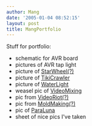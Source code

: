 ```yaml
---
author: Mang
date: '2005-01-04 08:52:15'
layout: post
title: MangPortfolio
---
```


Stuff for portfolio:

* schematic for AVR board
* pictures of AVR tap light
* picture of [StarWheel(?)](StarWheel(?).html)
* picture of [TikiCrawler](TikiCrawler.html)
* picture of [WaterLight](WaterLight.html)
* weasel pic of [VideoMixing](VideoMixing.html)
* pic from [VideoRiot(?)](VideoRiot(?).html)
* pic from [MoldMaking(?)](MoldMaking(?).html)
* pic of [ParaLuna](ParaLuna.html)
* sheet of nice pics I've taken
